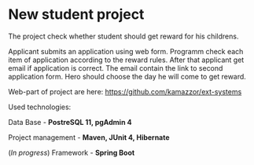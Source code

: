 # New student project
The project check whether student should get reward for his childrens.

Applicant submits an application using web form. Programm check each item of application according to the reward rules. After that applicant get email if application is correct. The email contain the link to second application form. Hero should choose the day he will come to get reward.

Web-part of project are here: https://github.com/kamazzor/ext-systems

Used technologies:

Data Base - <b>PostreSQL 11, pgAdmin 4</b>

Project management - <b>Maven, JUnit 4, Hibernate</b>

(<i>In progress</i>) Framework - <b>Spring Boot</b> 
